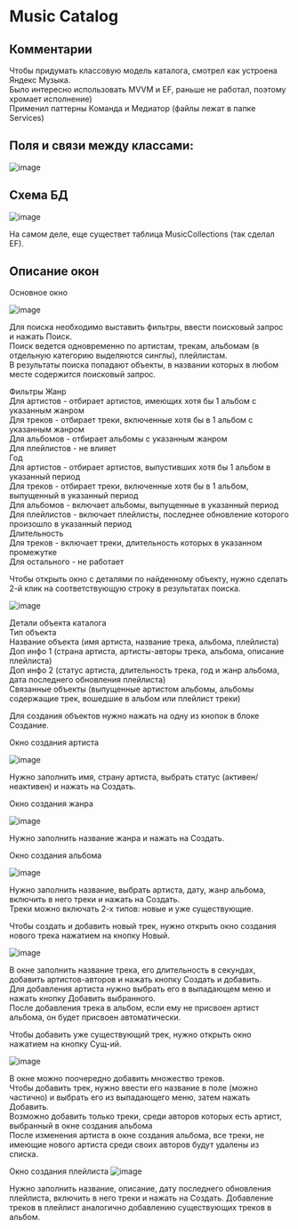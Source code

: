 # Music Catalog

## Комментарии
Чтобы придумать классовую модель каталога, смотрел как устроена Яндекс Музыка.  
Было интересно использовать MVVM и EF, раньше не работал, поэтому хромает исполнение)  
Применил паттерны Команда и Медиатор (файлы лежат в папке Services)  

## Поля и связи между классами:
![image](https://github.com/user-attachments/assets/0f2bf08c-a3cb-4936-a478-5a5b9de85f94)

## Схема БД
![image](https://github.com/user-attachments/assets/b6726706-42ff-436b-89a5-cffdb2c636fb)

На самом деле, еще существет таблица MusicCollections (так сделал EF).

## Описание окон

Основное окно

![image](https://github.com/user-attachments/assets/377e81f2-49ba-4d84-9466-81960e77f9bc)

Для поиска необходимо выставить фильтры, ввести поисковый запрос и нажать Поиск.  
Поиск ведется одновременно по артистам, трекам, альбомам (в отдельную категорию выделяются синглы), плейлистам.  
В результаты поиска попадают объекты, в названии которых в любом месте содержится поисковый запрос.  

Фильтры
  Жанр  
    Для артистов - отбирает артистов, имеющих хотя бы 1 альбом с указанным жанром  
    Для треков - отбирает треки, включенные хотя бы в 1 альбом с указанным жанром  
    Для альбомов - отбирает альбомы с указанным жанром  
    Для плейлистов - не влияет  
  Год  
    Для артистов - отбирает артистов, выпустивших хотя бы 1 альбом в указанный период  
    Для треков - отбирает треки, включенные хотя бы в 1 альбом, выпущенный в указанный период  
    Для альбомов - включает альбомы, выпущенные в указанный период  
    Для плейлистов - включает плейлисты, последнее обновление которого произошло в указанный период  
  Длительность  
    Для треков - включает треки, длительность которых в указанном промежутке  
    Для остального - не работает  

Чтобы открыть окно с деталями по найденному объекту, нужно сделать 2-й клик на соответствующую строку в результатах поиска.

![image](https://github.com/user-attachments/assets/5f55bde8-dad1-4d21-9b5b-035519accd55)

Детали объекта каталога  
  Тип объекта  
  Название объекта (имя артиста, название трека, альбома, плейлиста)  
  Доп инфо 1 (страна артиста, артисты-авторы трека, альбома, описание плейлиста)  
  Доп инфо 2 (статус артиста, длительность трека, год и жанр альбома, дата последнего обновления плейлиста)  
  Связанные объекты (выпущенные артистом альбомы, альбомы содержащие трек, вошедшие в альбом или плейлист треки)  

Для создания объектов нужно нажать на одну из кнопок в блоке Создание.  

Окно создания артиста

![image](https://github.com/user-attachments/assets/98f8c2a7-ba57-4142-b224-86d8027564f8)

Нужно заполнить имя, страну артиста, выбрать статус (активен/неактивен) и нажать на Создать.

Окно создания жанра

![image](https://github.com/user-attachments/assets/c02455c6-35f1-480b-9b4b-d2e6e3edf24a)

Нужно заполнить название жанра и нажать на Создать.

Окно создания альбома

![image](https://github.com/user-attachments/assets/213edf4f-5b42-4c2e-9d5c-2c8e79fd92a5)

Нужно заполнить название, выбрать артиста, дату, жанр альбома, включить в него треки и нажать на Создать.  
Треки можно включать 2-х типов: новые и уже существующие.  
  
Чтобы создать и добавить новый трек, нужно открыть окно создания нового трека нажатием на кнопку Новый.

![image](https://github.com/user-attachments/assets/39c99716-fe4c-42dc-b4a9-2f91c2c236bf)

В окне заполнить название трека, его длительность в секундах, добавить артистов-авторов и нажать кнопку Создать и добавить.  
Для добавления артиста нужно выбрать его в выпадающем меню и нажать кнопку Добавить выбранного.  
После добавления трека в альбом, если ему не присвоен артист альбома, он будет присвоен автоматически.  
  
Чтобы добавить уже существующий трек, нужно открыть окно нажатием на кнопку Сущ-ий.

![image](https://github.com/user-attachments/assets/03523a1b-408d-46b7-9dcd-c776db9a9348)

В окне можно поочередно добавить множество треков.  
Чтобы добавить трек, нужно ввести его название в поле (можно частично) и выбрать его из выпадающего меню, затем нажать Добавить.  
Возможно добавить только треки, среди авторов которых есть артист, выбранный в окне создания альбома  
После изменения артиста в окне создания альбома, все треки, не имеющие нового артиста среди своих авторов будут удалены из списка.  

Окно создания плейлиста
![image](https://github.com/user-attachments/assets/4a73ed04-34c8-4d4c-817c-ca2c78636fdb)

Нужно заполнить название, описание, дату последнего обновления плейлиста, включить в него треки и нажать на Создать.
Добавление треков в плейлист аналогично добавлению существующих треков в альбом.
